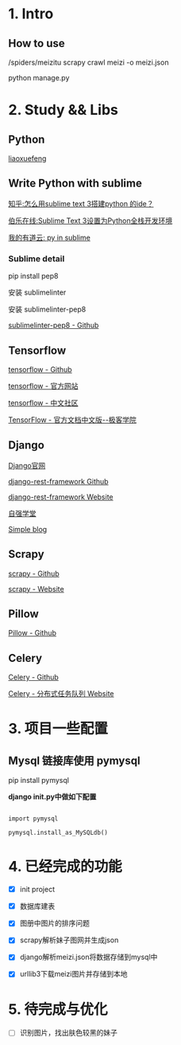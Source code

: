 # 1. Intro

## How to use

/spiders/meizitu scrapy crawl meizi -o meizi.json

python manage.py

# 2. Study && Libs

## Python

[liaoxuefeng](https://www.liaoxuefeng.com/)

## Write Python with sublime

[知乎:怎么用sublime text 3搭建python 的ide？](https://www.zhihu.com/question/22904994)

[伯乐在线:Sublime Text 3设置为Python全栈开发环境](http://python.jobbole.com/81312/)

[我的有道云: py in sublime ](http://note.youdao.com/noteshare?id=87af95e3330bf39f87980ab4d1b4fba1&sub=8EAA53CA1F444886A4ACB088C961B312)

### Sublime detail

pip install pep8

安装 sublimelinter

安装 sublimelinter-pep8

[sublimelinter-pep8 - Github](https://github.com/SublimeLinter/SublimeLinter-pep8)

## Tensorflow

[tensorflow - Github](https://github.com/tensorflow/tensorflow)

[tensorflow - 官方网站](http://www.tensorflow.org/)

[tensorflow - 中文社区](http://www.tensorfly.cn)

[TensorFlow - 官方文档中文版--极客学院](http://wiki.jikexueyuan.com/project/tensorflow-zh/)

## Django

[Django官网](https://docs.djangoproject.com/en/1.11/)

[django-rest-framework Github](https://github.com/encode/django-rest-framework)

[django-rest-framework Website](http://www.django-rest-framework.org)

[自强学堂](http://code.ziqiangxuetang.com/django/django-tutorial.html)

[Simple blog](http://zmrenwu.com/post/2/)

## Scrapy

[scrapy - Github](https://github.com/scrapy/scrapy)

[scrapy - Website](https://scrapy.org/)

## Pillow

[Pillow - Github](https://github.com/python-pillow/Pillow)

## Celery

[Celery - Github](https://github.com/celery/celery)

[Celery - 分布式任务队列 Website](http://docs.jinkan.org/docs/celery/index.html)

# 3. 项目一些配置

## Mysql 链接库使用 pymysql

pip install pymysql

**django __init__.py中做如下配置**
```

import pymysql

pymysql.install_as_MySQLdb()

```

# 4. 已经完成的功能

- [x] init project

- [x] 数据库建表

- [x] 图册中图片的排序问题

- [x] scrapy解析妹子图网并生成json

- [x] django解析meizi.json将数据存储到mysql中

- [x] urllib3下载meizi图片并存储到本地

# 5. 待完成与优化

- [ ] 识别图片，找出肤色较黑的妹子
